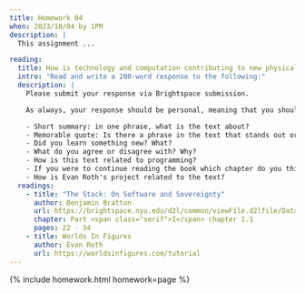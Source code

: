 ```yaml
---
title: Homework 04
when: 2023/10/04 by 1PM
description: |
  This assignment ...

reading: 
  title: How is technology and computation contributing to new physical, social and political systems of planetary scale?
  intro: "Read and write a 200-word response to the following:"
  description: |
    Please submit your response via Brightspace submission.

    As always, your response should be personal, meaning that you should be expressing your views and opinions about the text and not just summarizing it. You can use the following rubric to guide your response:

    - Short summary: in one phrase, what is the text about?
    - Memorable quote: Is there a phrase in the text that stands out or captures the main idea of the text?
    - Did you learn something new? What?
    - What do you agree or disagree with? Why?
    - How is this text related to programming?
    - If you were to continue reading the book which chapter do you think would resonate the strongest with you?
    - How is Evan Roth's project related to the text?
  readings:
    - title: "The Stack: On Software and Sovereignty"
      author: Benjamin Bratton
      url: https://brightspace.nyu.edu/d2l/common/viewFile.d2lfile/Database/MTkxOTg2NDQ/bratton_the-stack.pdf?ou=312200
      chapter: Part <span class="serif">I</span> chapter 1.1
      pages: 22 - 34
    - title: Worlds In Figures
      author: Evan Roth
      url: https://worldsinfigures.com/tutorial
---
```

{% include homework.html homework=page %}
